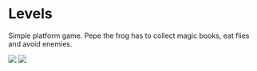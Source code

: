# Levels
Simple platform game. Pepe the frog has to collect magic books, eat flies and avoid enemies. 

<img src="https://i.imgur.com/AJimoJs.png">

<img src="https://i.imgur.com/a38mj71.png">
